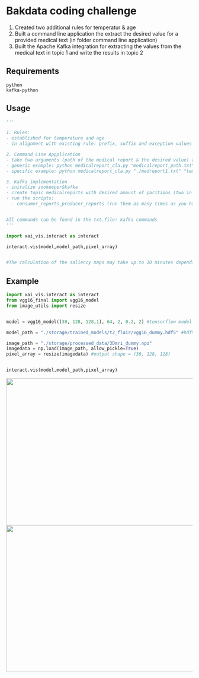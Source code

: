 

# Bakdata coding challenge

1. Created two additional rules for temperatur & age
2. Built a command line application the extract the desired value for a provided medical text (in folder command line application)
3. Built the Apache Kafka integration for extracting the values from the medical text in topic 1 and write the results in topic 2


## Requirements

```
python
kafka-python

```

## Usage

```python
'''

1. Rules:
- established for temperature and age
- in alignment with existing rule: prefix, suffix and exception values are defined (non exhaustive)

2. Command Line Appplication
- take two arguments (path of the medical report & the desired value) and outputs the value for that specific report
- generic example: python medicalreport_cla.py "medicalreport_path.txt" "value"
- specific example: python medicalreport_cla.py "./medreport1.txt" "temperature" or python medicalreport_cla.py "./medreport2.txt" "age"

3. Kafka implementation
- initalize zookeeper&kafka
- create topic medicalreports with desired amount of paritions (two in this example)
- run the scripts:
  - consumer_reports_producer_reports (run them as many times as you have paritions to ensure parallelisation)


All commands can be found in the txt.file: kafka commands
'''

import xai_vis.interact as interact

interact.vis(model,model_path,pixel_array)


#The calculation of the saliency maps may take up to 10 minutes depending on your GPU.


```

## Example
```python
import xai_vis.interact as interact
from vgg16_final import vgg16_model
from image_utils import resize


model = vgg16_model((30, 128, 128,1), 64, 2, 0.2, 2) #tensorflow model

model_path = "./storage/trained_models/t2_flair/vgg16_dummy.hdf5" #hdf5 format

image_path = "./storage/processed_data/3Dmri_dummy.npz"
imagedata = np.load(image_path, allow_pickle=True)
pixel_array = resize(imagedata) #output shape = (30, 128, 128)


interact.vis(model,model_path,pixel_array)
```

<img src="https://user-images.githubusercontent.com/51263484/112940011-cbe05f80-912c-11eb-97bd-7e776e645b65.png" width="550" height="396"> 
<img src="https://user-images.githubusercontent.com/51263484/112939970-b4a17200-912c-11eb-9c5b-ac51e0dfef12.png" width="550" height="396"> 
